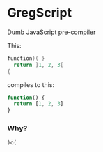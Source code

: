 GregScript
==========

Dumb JavaScript pre-compiler 

This:
```gs
function)( }
  return ]1, 2, 3[
{
```
compiles to this:
```js
function() {
  return [1, 2, 3]
}
```

### Why?

`)o(`

